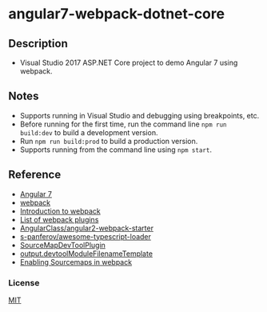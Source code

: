 # angular7-webpack-dotnet-core
## Description
* Visual Studio 2017 ASP.NET Core project to demo Angular 7 using webpack.

## Notes
* Supports running in Visual Studio and debugging using breakpoints, etc.
* Before running for the first time, run the command line `npm run build:dev` to build a development version.
* Run `npm run build:prod` to build a production version.
* Supports running from the command line using `npm start`.

## Reference
* [Angular 7](https://angular.io/)
* [webpack](https://github.com/webpack/webpack)
* [Introduction to webpack](https://angular.io/docs/ts/latest/guide/webpack.html)
* [List of webpack plugins](https://webpack.github.io/docs/list-of-plugins.html)
* [AngularClass/angular2-webpack-starter](https://github.com/AngularClass/angular2-webpack-starter)
* [s-panferov/awesome-typescript-loader](https://github.com/s-panferov/awesome-typescript-loader)
* [SourceMapDevToolPlugin](https://webpack.github.io/docs/list-of-plugins.html#sourcemapdevtoolplugin)
* [output.devtoolModuleFilenameTemplate](https://github.com/webpack/docs/wiki/Configuration)
* [Enabling Sourcemaps in webpack](http://survivejs.com/webpack/developing-with-webpack/enabling-sourcemaps/)

### License
[MIT](http://opensource.org/licenses/MIT)